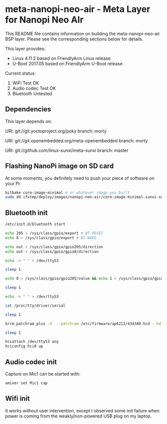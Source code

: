 # meta-nanopi-neo-air - Meta Layer for Nanopi Neo AIr

This README file contains information on building the meta-nanopi-neo-air BSP layer.
Please see the corresponding sections below for details.

This layer provides:
- Linux 4.11.2 based on FriendlyArm Linux release
- U-Boot 2017.05 based on FriendlyArm U-Boot release

Current status:
1. WiFi Test OK
2. Audio codec Test OK
3. Bluetooth Untested

## Dependencies

This layer depends on:

  URI: git://git.yoctoproject.org/poky
  branch: morty
 
  URI: git://git.openembedded.org/meta-openembedded
  branch: morty

  URI: git://github.com/linux-sunxi/meta-sunxi
  branch: master


## Flashing NanoPi image on SD card
At some moments, you definitely need to push your piece of software on your Pi:
```bash
bitbake core-image-minimal # or whatever image you built
sudo dd if=tmp/deploy/images/nanopi-neo-air/core-image-minimal.sunxi-sdimg of=/dev/sdXXX # XXX is your SD device
```

## Bluetooth init

```bash
/etc/init.d/bluetooth start

echo 205 > /sys/class/gpio/export # BT-RESET
echo 8 > /sys/class/gpio/export # BT-WAKE

echo out > /sys/class/gpio/gpio205/direction
echo out > /sys/class/gpio/gpio8/direction

echo -n " " > /dev/ttyS3

sleep 1

echo 0 > /sys/class/gpio/gpio205/value && echo 1 > /sys/class/gpio/gpio205/value

sleep 1

echo -n " " > /dev/ttyS3

cat /proc/tty/driver/serial 

sleep 1

brcm_patchram_plus -d  --patchram /etc/firmware/ap6212/4343A0.hcd --bd_addr 11:22:33:44:55:66 --no2bytes --tosleep 1000 /dev/ttyS3

sleep 1

hciattach /dev/ttyS3 any
hciconfig hci0 up
```

## Audio codec init

Capture on Mic1 can be started with:
```bash
amixer set Mic1 cap
```

## Wifi init

It works without user intervention, except I observed some init failure when power is coming from the weakly/non-powered USB plug on my laptop.

